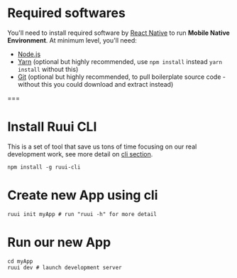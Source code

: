 # Required softwares
You'll need to install required software by [React Native](https://facebook.github.io/react-native/docs/getting-started.html)
to run **Mobile Native Environment**. At minimum level, you'll need:

- [Node.js](https://nodejs.org)
- [Yarn](https://yarnpkg.com/en/) (optional but highly recommended, use `npm install` instead `yarn install` without this)
- [Git](https://git-scm.com/) (optional but highly recommended, to pull boilerplate source code - without this you could download and extract instead)

===

# Install Ruui CLI
This is a set of tool that save us tons of time focusing on our real development work, see more detail on [cli section](/docs/cli).

```bash:install-ruui
npm install -g ruui-cli
```

# Create new App using cli
```bash:create-application
ruui init myApp # run "ruui -h" for more detail
```

# Run our new App
```bash:run-application
cd myApp
ruui dev # launch development server
```
